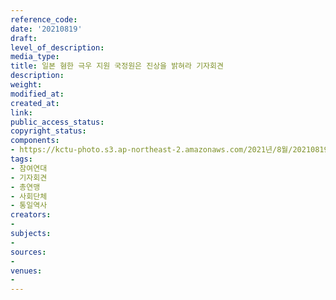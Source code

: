 ```yaml
---
reference_code: 
date: '20210819'
draft: 
level_of_description: 
media_type: 
title: 일본 혐한 극우 지원 국정원은 진상을 밝혀라 기자회견
description: 
weight: 
modified_at: 
created_at: 
link: 
public_access_status: 
copyright_status: 
components:
- https://kctu-photo.s3.ap-northeast-2.amazonaws.com/2021년/8월/20210819-일본+혐한+극우+지원+국정원은+진상을+밝혀라+기자회견_참여연대_기자회견_총연맹_사회단체_통일역사_/_5D40079.jpg
tags:
- 참여연대
- 기자회견
- 총연맹
- 사회단체
- 통일역사
creators:
- 
subjects:
- 
sources:
- 
venues:
- 
---
```


